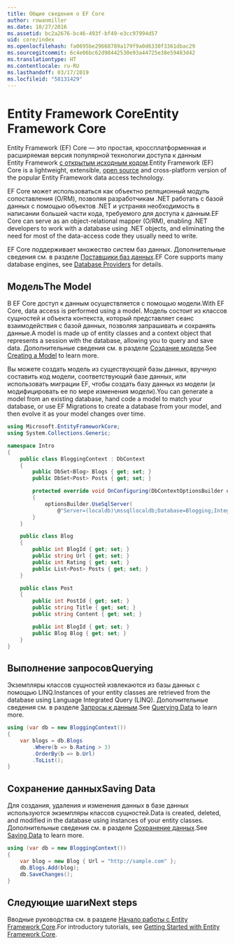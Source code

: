 ```yaml
---
title: Общие сведения о EF Core
author: rowanmiller
ms.date: 10/27/2016
ms.assetid: bc2a2676-bc46-493f-bf49-e3cc97994d57
uid: core/index
ms.openlocfilehash: fa0695be29668789a179f9a0d6330f3361dbac29
ms.sourcegitcommit: 6c4e06bc62d98442530e93a44725e38e59483d42
ms.translationtype: HT
ms.contentlocale: ru-RU
ms.lasthandoff: 03/17/2019
ms.locfileid: "58131429"
---
```

# <a name="entity-framework-core"></a><span data-ttu-id="c7b58-102">Entity Framework Core</span><span class="sxs-lookup"><span data-stu-id="c7b58-102">Entity Framework Core</span></span>

<span data-ttu-id="c7b58-103">Entity Framework (EF) Core — это простая, кроссплатформенная и расширяемая версия популярной технологии доступа к данным Entity Framework [с открытым исходным кодом](https://github.com/aspnet/EntityFrameworkCore).</span><span class="sxs-lookup"><span data-stu-id="c7b58-103">Entity Framework (EF) Core is a lightweight, extensible, [open source](https://github.com/aspnet/EntityFrameworkCore) and cross-platform version of the popular Entity Framework data access technology.</span></span>

<span data-ttu-id="c7b58-104">EF Core может использоваться как объектно реляционный модуль сопоставления (O/RM), позволяя разработчикам .NET работать с базой данных с помощью объектов .NET и устраняя необходимость в написании большей части кода, требуемого для доступа к данным.</span><span class="sxs-lookup"><span data-stu-id="c7b58-104">EF Core can serve as an object-relational mapper (O/RM), enabling .NET developers to work with a database using .NET objects, and eliminating the need for most of the data-access code they usually need to write.</span></span>

<span data-ttu-id="c7b58-105">EF Core поддерживает множество систем баз данных. Дополнительные сведения см. в разделе [Поставщики баз данных](providers/index.md).</span><span class="sxs-lookup"><span data-stu-id="c7b58-105">EF Core supports many database engines, see [Database Providers](providers/index.md) for details.</span></span>

## <a name="the-model"></a><span data-ttu-id="c7b58-106">Модель</span><span class="sxs-lookup"><span data-stu-id="c7b58-106">The Model</span></span>

<span data-ttu-id="c7b58-107">В EF Core доступ к данным осуществляется с помощью модели.</span><span class="sxs-lookup"><span data-stu-id="c7b58-107">With EF Core, data access is performed using a model.</span></span> <span data-ttu-id="c7b58-108">Модель состоит из классов сущностей и объекта контекста, который представляет сеанс взаимодействия с базой данных, позволяя запрашивать и сохранять данные.</span><span class="sxs-lookup"><span data-stu-id="c7b58-108">A model is made up of entity classes and a context object that represents a session with the database, allowing you to query and save data.</span></span> <span data-ttu-id="c7b58-109">Дополнительные сведения см. в разделе [Создание модели](modeling/index.md).</span><span class="sxs-lookup"><span data-stu-id="c7b58-109">See [Creating a Model](modeling/index.md) to learn more.</span></span>

<span data-ttu-id="c7b58-110">Вы можете создать модель из существующей базы данных, вручную составить код модели, соответствующий базе данных, или использовать миграции EF, чтобы создать базу данных из модели (и модифицировать ее по мере изменения модели).</span><span class="sxs-lookup"><span data-stu-id="c7b58-110">You can generate a model from an existing database, hand code a model to match your database, or use EF Migrations to create a database from your model, and then evolve it as your model changes over time.</span></span>

``` csharp
using Microsoft.EntityFrameworkCore;
using System.Collections.Generic;

namespace Intro
{
    public class BloggingContext : DbContext
    {
        public DbSet<Blog> Blogs { get; set; }
        public DbSet<Post> Posts { get; set; }

        protected override void OnConfiguring(DbContextOptionsBuilder optionsBuilder)
        {
            optionsBuilder.UseSqlServer(
                @"Server=(localdb)\mssqllocaldb;Database=Blogging;Integrated Security=True");
        }
    }

    public class Blog
    {
        public int BlogId { get; set; }
        public string Url { get; set; }
        public int Rating { get; set; }
        public List<Post> Posts { get; set; }
    }

    public class Post
    {
        public int PostId { get; set; }
        public string Title { get; set; }
        public string Content { get; set; }

        public int BlogId { get; set; }
        public Blog Blog { get; set; }
    }
}
```

## <a name="querying"></a><span data-ttu-id="c7b58-111">Выполнение запросов</span><span class="sxs-lookup"><span data-stu-id="c7b58-111">Querying</span></span>

<span data-ttu-id="c7b58-112">Экземпляры классов сущностей извлекаются из базы данных с помощью LINQ.</span><span class="sxs-lookup"><span data-stu-id="c7b58-112">Instances of your entity classes are retrieved from the database using Language Integrated Query (LINQ).</span></span> <span data-ttu-id="c7b58-113">Дополнительные сведения см. в разделе [Запросы к данным](querying/index.md).</span><span class="sxs-lookup"><span data-stu-id="c7b58-113">See [Querying Data](querying/index.md) to learn more.</span></span>

``` csharp
using (var db = new BloggingContext())
{
    var blogs = db.Blogs
        .Where(b => b.Rating > 3)
        .OrderBy(b => b.Url)
        .ToList();
}
```

## <a name="saving-data"></a><span data-ttu-id="c7b58-114">Сохранение данных</span><span class="sxs-lookup"><span data-stu-id="c7b58-114">Saving Data</span></span>

<span data-ttu-id="c7b58-115">Для создания, удаления и изменения данных в базе данных используются экземпляры классов сущностей.</span><span class="sxs-lookup"><span data-stu-id="c7b58-115">Data is created, deleted, and modified in the database using instances of your entity classes.</span></span> <span data-ttu-id="c7b58-116">Дополнительные сведения см. в разделе [Сохранение данных](saving/index.md).</span><span class="sxs-lookup"><span data-stu-id="c7b58-116">See [Saving Data](saving/index.md) to learn more.</span></span>

``` csharp
using (var db = new BloggingContext())
{
    var blog = new Blog { Url = "http://sample.com" };
    db.Blogs.Add(blog);
    db.SaveChanges();
}
```

## <a name="next-steps"></a><span data-ttu-id="c7b58-117">Следующие шаги</span><span class="sxs-lookup"><span data-stu-id="c7b58-117">Next steps</span></span>

<span data-ttu-id="c7b58-118">Вводные руководства см. в разделе [Начало работы с Entity Framework Core](get-started/index.md).</span><span class="sxs-lookup"><span data-stu-id="c7b58-118">For introductory tutorials, see [Getting Started with Entity Framework Core](get-started/index.md).</span></span>

